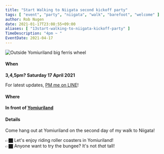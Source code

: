 ```yaml
---
title: "Start Walking to Niigata second kickoff party"
tags: [ "event", "party", "niigata", "walk", "barefoot", "welcome" ]
author: Rob Nugen
date: 2021-01-17T23:08:55+09:00
aliases: [ "13start-walking-to-niigata-kickoff-party" ]
TimeDescription: "4pm ~ "
EventDate: 2021-04-17
---
```


<img
src="//b.robnugen.com/journal/2020/walk/2020_jun_30_rob_ferris_wheel.jpg"
alt="Outside Yomiuriland big ferris wheel"
class="title" />

#### When

**3,4,5pm? Saturday 17 April 2021**

For latest updates, [PM me on LINE](/contact/)!

#### Where

**In front of [Yomiuriland](https://goo.gl/maps/R4GdFan8VxUguJbk9)**

#### Details

Come hang out at Yomiuriland on the second day of my walk to Niigata!

👉🏿 Let's enjoy riding roller coasters in Yomiuriland!
<br>👉🏿 Anyone want to try the bungee?  It's not *that* tall!
